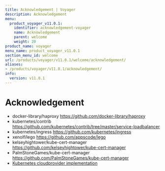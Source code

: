 ```yaml
---
title: Acknowledgement | Voyager
description: Acknowledgement
menu:
  product_voyager_v11.0.1:
    identifier: acknowledgement-voyager
    name: Acknowledgement
    parent: welcome
    weight: 20
product_name: voyager
menu_name: product_voyager_v11.0.1
section_menu_id: welcome
url: /products/voyager/v11.0.1/welcome/acknowledgement/
aliases:
- /products/voyager/v11.0.1/acknowledgement/
info:
  version: v11.0.1
---
```


# Acknowledgement

 - docker-library/haproxy https://github.com/docker-library/haproxy
 - kubernetes/contrib https://github.com/kubernetes/contrib/tree/master/service-loadbalancer
 - kubernetes/ingress https://github.com/kubernetes/ingress
 - xenolf/lego https://github.com/appscode/lego
 - kelseyhightower/kube-cert-manager https://github.com/kelseyhightower/kube-cert-manager
 - PalmStoneGames/kube-cert-manager https://github.com/PalmStoneGames/kube-cert-manager
 - [Kubernetes cloudprovider implementation](https://github.com/kubernetes/kubernetes/tree/master/pkg/cloudprovider)
